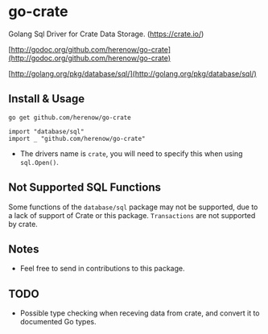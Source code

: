 go-crate
========

Golang Sql Driver for Crate Data Storage. (https://crate.io/)

[http://godoc.org/github.com/herenow/go-crate](http://godoc.org/github.com/herenow/go-crate)

[http://golang.org/pkg/database/sql/](http://golang.org/pkg/database/sql/)


Install & Usage
--------
```
go get github.com/herenow/go-crate
```

```golang
import "database/sql"
import _ "github.com/herenow/go-crate"
```
* The drivers name is `crate`, you will need to specify this when using `sql.Open()`.


Not Supported SQL Functions
------

Some functions of the `database/sql` package may not be supported, due to a lack of support of Crate or this package.
`Transactions` are not supported by crate.


Notes
-----
* Feel free to send in contributions to this package.


TODO
-----
* Possible type checking when receving data from crate, and convert it to documented Go types.
